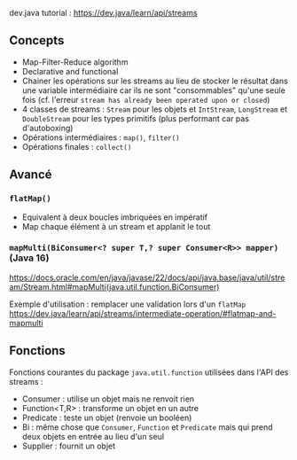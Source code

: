 
dev.java tutorial : https://dev.java/learn/api/streams

## Concepts

- Map-Filter-Reduce algorithm
- Declarative and functional
- Chainer les opérations sur les streams au lieu de stocker le résultat dans une variable intermédiaire car ils ne sont "consommables" qu'une seule fois (cf. l'erreur `stream has already been operated upon or closed`)
- 4 classes de streams : `Stream` pour les objets et `IntStream`, `LongStream` et `DoubleStream` pour les types primitifs (plus performant car pas d'autoboxing)
- Opérations intermédiaires : `map()`, `filter()`
- Opérations finales : `collect()`

## Avancé

### `flatMap()`

- Equivalent à deux boucles imbriquées en impératif
- Map chaque élément à un stream et applanit le tout

### `mapMulti(BiConsumer<? super T,? super Consumer<R>> mapper)` (Java 16)

https://docs.oracle.com/en/java/javase/22/docs/api/java.base/java/util/stream/Stream.html#mapMulti(java.util.function.BiConsumer)

Exemple d'utilisation : remplacer une validation lors d'un `flatMap` \
https://dev.java/learn/api/streams/intermediate-operation/#flatmap-and-mapmulti

## Fonctions

Fonctions courantes du package `java.util.function` utilisées dans l'API des streams : 
- Consumer<T> : utilise un objet mais ne renvoit rien
- Function<T,R> : transforme un objet en un autre
- Predicate<T> : teste un objet (renvoie un booléen)
- Bi<XXX> : même chose que `Consumer`, `Function` et `Predicate` mais qui prend deux objets en entrée au lieu d'un seul
- Supplier<T> : fournit un objet
